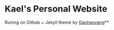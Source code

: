 # Kael's Personal Website

Runing on Github + Jekyll theme by [Gaohaoyang](https://github.com/Gaohaoyang/gaohaoyang.github.io)**

